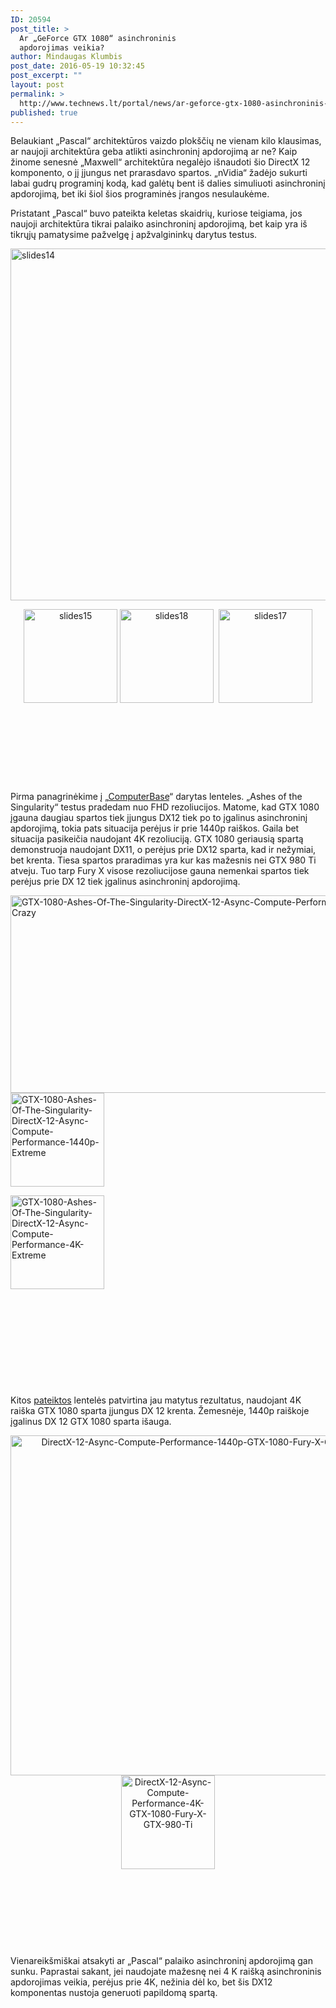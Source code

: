 ```yaml
---
ID: 20594
post_title: >
  Ar „GeForce GTX 1080“ asinchroninis
  apdorojimas veikia?
author: Mindaugas Klumbis
post_date: 2016-05-19 10:32:45
post_excerpt: ""
layout: post
permalink: >
  http://www.technews.lt/portal/news/ar-geforce-gtx-1080-asinchroninis-apdorojimas-veikia/
published: true
---
```

Belaukiant „Pascal“ architektūros vaizdo plokščių ne vienam kilo klausimas, ar naujoji architektūra geba atlikti asinchroninį apdorojimą ar ne? Kaip žinome senesnė „Maxwell“ architektūra negalėjo išnaudoti šio DirectX 12 komponento, o jį įjungus net prarasdavo spartos. „nVidia“ žadėjo sukurti labai gudrų programinį kodą, kad galėtų bent iš dalies simuliuoti asinchroninį apdorojimą, bet iki šiol šios programinės įrangos nesulaukėme.

Pristatant „Pascal“ buvo pateikta keletas skaidrių, kuriose teigiama, jos naujoji architektūra tikrai palaiko asinchroninį apdorojimą, bet kaip yra iš tikrųjų pamatysime pažvelgę į apžvalgininkų darytus testus.

<a href="http://www.technews.lt/portal/wp-content/uploads/2016/05/slides14.jpg"><img class="aligncenter wp-image-20602" src="http://www.technews.lt/portal/wp-content/uploads/2016/05/slides14-800x450.jpg" alt="slides14" width="1000" height="563" /></a>
<p style="text-align: center"><a href="http://www.technews.lt/portal/wp-content/uploads/2016/05/slides15.jpg"><img class="alignleft wp-image-20600 size-thumbnail" src="http://www.technews.lt/portal/wp-content/uploads/2016/05/slides15-150x150.jpg" alt="slides15" width="150" height="150" /></a> <a href="http://www.technews.lt/portal/wp-content/uploads/2016/05/slides18.jpg"><img class="alignleft wp-image-20601 size-thumbnail" src="http://www.technews.lt/portal/wp-content/uploads/2016/05/slides18-150x150.jpg" alt="slides18" width="150" height="150" /></a>  <a href="http://www.technews.lt/portal/wp-content/uploads/2016/05/slides17.jpg"><img class="wp-image-20603 size-thumbnail alignleft" src="http://www.technews.lt/portal/wp-content/uploads/2016/05/slides17-150x150.jpg" alt="slides17" width="150" height="150" /></a></p>
&nbsp;

&nbsp;

&nbsp;

&nbsp;

Pirma panagrinėkime į „<a href="http://www.computerbase.de/2016-05/geforce-gtx-1080-test/11/#abschnitt_pascal_profitiert_tatsaechlich_von_async_compute">ComputerBase</a>“ darytas lenteles. „Ashes of the Singularity“ testus pradedam nuo FHD rezoliucijos. Matome, kad GTX 1080 įgauna daugiau spartos tiek įjungus DX12 tiek po to įgalinus asinchroninį apdorojimą, tokia pats situacija perėjus ir prie 1440p raiškos. Gaila bet situacija pasikeičia naudojant 4K rezoliuciją. GTX 1080 geriausią spartą demonstruoja naudojant DX11, o perėjus prie DX12 sparta, kad ir nežymiai, bet krenta. Tiesa spartos praradimas yra kur kas mažesnis nei GTX 980 Ti atveju. Tuo tarp Fury X visose rezoliucijose gauna nemenkai spartos tiek perėjus prie DX 12 tiek įgalinus asinchroninį apdorojimą.

<a href="http://www.technews.lt/portal/wp-content/uploads/2016/05/GTX-1080-Ashes-Of-The-Singularity-DirectX-12-Async-Compute-Performance-1080p-Crazy.jpg"><img class="aligncenter wp-image-20598" src="http://www.technews.lt/portal/wp-content/uploads/2016/05/GTX-1080-Ashes-Of-The-Singularity-DirectX-12-Async-Compute-Performance-1080p-Crazy.jpg" alt="GTX-1080-Ashes-Of-The-Singularity-DirectX-12-Async-Compute-Performance-1080p-Crazy" width="630" height="316" /></a><a href="http://www.technews.lt/portal/wp-content/uploads/2016/05/GTX-1080-Ashes-Of-The-Singularity-DirectX-12-Async-Compute-Performance-1440p-Extreme.jpg"><img class="wp-image-20597 size-thumbnail alignleft" src="http://www.technews.lt/portal/wp-content/uploads/2016/05/GTX-1080-Ashes-Of-The-Singularity-DirectX-12-Async-Compute-Performance-1440p-Extreme-150x150.jpg" alt="GTX-1080-Ashes-Of-The-Singularity-DirectX-12-Async-Compute-Performance-1440p-Extreme" width="150" height="150" /></a>

<a href="http://www.technews.lt/portal/wp-content/uploads/2016/05/GTX-1080-Ashes-Of-The-Singularity-DirectX-12-Async-Compute-Performance-4K-Extreme.jpg"><img class="wp-image-20599 size-thumbnail alignleft" src="http://www.technews.lt/portal/wp-content/uploads/2016/05/GTX-1080-Ashes-Of-The-Singularity-DirectX-12-Async-Compute-Performance-4K-Extreme-150x150.jpg" alt="GTX-1080-Ashes-Of-The-Singularity-DirectX-12-Async-Compute-Performance-4K-Extreme" width="150" height="150" /></a>

&nbsp;

&nbsp;

&nbsp;

&nbsp;

&nbsp;

Kitos <a href="http://wccftech.com/nvidia-gtx-1080-async-compute-detailed/">pateiktos</a> lentelės patvirtina jau matytus rezultatus, naudojant 4K raiška GTX 1080 sparta įjungus DX 12 krenta. Žemesnėje, 1440p raiškoje įgalinus DX 12 GTX 1080 sparta išauga.
<p style="text-align: center"><a href="http://www.technews.lt/portal/wp-content/uploads/2016/05/DirectX-12-Async-Compute-Performance-1440p-GTX-1080-Fury-X-GTX-980-Ti.png"><img class="aligncenter wp-image-20595 size-full" src="http://www.technews.lt/portal/wp-content/uploads/2016/05/DirectX-12-Async-Compute-Performance-1440p-GTX-1080-Fury-X-GTX-980-Ti.png" alt="DirectX-12-Async-Compute-Performance-1440p-GTX-1080-Fury-X-GTX-980-Ti" width="614" height="544" /></a><a href="http://www.technews.lt/portal/wp-content/uploads/2016/05/DirectX-12-Async-Compute-Performance-4K-GTX-1080-Fury-X-GTX-980-Ti.png"><img class="alignleft wp-image-20596 size-thumbnail" src="http://www.technews.lt/portal/wp-content/uploads/2016/05/DirectX-12-Async-Compute-Performance-4K-GTX-1080-Fury-X-GTX-980-Ti-150x150.png" alt="DirectX-12-Async-Compute-Performance-4K-GTX-1080-Fury-X-GTX-980-Ti" width="150" height="150" /></a></p>
&nbsp;

&nbsp;

&nbsp;

&nbsp;

Vienareikšmiškai atsakyti ar „Pascal“ palaiko asinchroninį apdorojimą gan sunku. Paprastai sakant, jei naudojate mažesnę nei 4 K raišką asinchroninis apdorojimas veikia, perėjus prie 4K, nežinia dėl ko, bet šis DX12 komponentas nustoja generuoti papildomą spartą.

&nbsp;